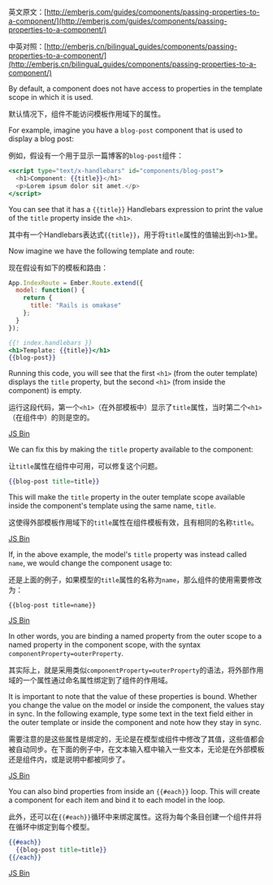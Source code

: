 英文原文：[http://emberjs.com/guides/components/passing-properties-to-a-component/](http://emberjs.com/guides/components/passing-properties-to-a-component/)

中英对照：[http://emberjs.cn/bilingual_guides/components/passing-properties-to-a-component/](http://emberjs.cn/bilingual_guides/components/passing-properties-to-a-component/)

By default, a component does not have access to properties in the
template scope in which it is used.

默认情况下，组件不能访问模板作用域下的属性。

For example, imagine you have a `blog-post` component that is used to
display a blog post:

例如，假设有一个用于显示一篇博客的`blog-post`组件：

```handlebars
<script type="text/x-handlebars" id="components/blog-post">
  <h1>Component: {{title}}</h1>
  <p>Lorem ipsum dolor sit amet.</p>
</script>
```

You can see that it has a `{{title}}` Handlebars expression to print the
value of the `title` property inside the `<h1>`.

其中有一个Handlebars表达式`{{title}}`，用于将`title`属性的值输出到`<h1>`里。

Now imagine we have the following template and route:

现在假设有如下的模板和路由：

```js
App.IndexRoute = Ember.Route.extend({
  model: function() {
    return {
      title: "Rails is omakase"
    };
  }
});
```

```handlebars
{{! index.handlebars }}
<h1>Template: {{title}}</h1>
{{blog-post}}
```

Running this code, you will see that the first `<h1>` (from the outer
template) displays the `title` property, but the second `<h1>` (from
inside the component) is empty.

运行这段代码，第一个`<h1>`（在外部模板中）显示了`title`属性，当时第二个`<h1>`（在组件中）的则是空的。

<a class="jsbin-embed" href="http://jsbin.com/ufedet/2/embed?live">JS Bin</a>

We can fix this by making the `title` property available to the
component:

让`title`属性在组件中可用，可以修复这个问题。

```handlebars
{{blog-post title=title}}
```

This will make the `title` property in the outer template scope
available inside the component's template using the same name, `title`.

这使得外部模板作用域下的`title`属性在组件模板有效，且有相同的名称`title`。

<a class="jsbin-embed" href="http://jsbin.com/ufedet/3/embed?live">JS Bin</a>
<script src="http://static.jsbin.com/js/embed.js"></script>

If, in the above example, the model's `title` property was instead
called `name`, we would change the component usage to:

还是上面的例子，如果模型的`title`属性的名称为`name`，那么组件的使用需要修改为：

```
{{blog-post title=name}}
```

<a class="jsbin-embed" href="http://jsbin.com/ufedet/4/embed?live">JS Bin</a>
<script src="http://static.jsbin.com/js/embed.js"></script>

In other words, you are binding a named property from the outer scope to
a named property in the component scope, with the syntax
`componentProperty=outerProperty`.

其实际上，就是采用类似`componentProperty=outerProperty`的语法，将外部作用域的一个属性通过命名属性绑定到了组件的作用域。

It is important to note that the value of these properties is bound.
Whether you change the value on the model or inside the component, the
values stay in sync. In the following example, type some text in the
text field either in the outer template or inside the component and note
how they stay in sync.

需要注意的是这些属性是绑定的，无论是在模型或组件中修改了其值，这些值都会被自动同步。在下面的例子中，在文本输入框中输入一些文本，无论是在外部模板还是组件内，或是说明中都被同步了。

<a class="jsbin-embed" href="http://jsbin.com/ufedet/5/embed?live">JS Bin</a>
<script src="http://static.jsbin.com/js/embed.js"></script>

You can also bind properties from inside an `{{#each}}` loop. This will
create a component for each item and bind it to each model in the loop.

此外，还可以在`{{#each}}`循环中来绑定属性。这将为每个条目创建一个组件并将在循环中绑定到每个模型。

```handlebars
{{#each}}
  {{blog-post title=title}}
{{/each}}
```
<a class="jsbin-embed" href="http://jsbin.com/ifuxey/2/embed?live">JS Bin</a>
<script src="http://static.jsbin.com/js/embed.js"></script>

